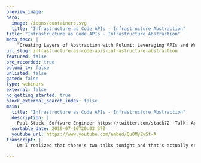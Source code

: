 ```yaml
---
preview_image:
hero:
  image: /icons/containers.svg
  title: "Infrastructure as Code APIs - Infrastructure Abstraction"
title: "Infrastructure as Code APIs - Infrastructure Abstraction"
meta_desc: |
    "Creating Layers of Abstraction with Pulumi: Leveraging APIs and Writing Your Own | Paul Stack"
url_slug: infrastructure-as-code-apis-infrastructure-abstraction
featured: false
pre_recorded: true
pulumi_tv: false
unlisted: false
gated: false
type: webinars
external: false
no_getting_started: true
block_external_search_index: false
main:
  title: "Infrastructure as Code APIs - Infrastructure Abstraction"
  description: |
    Paul Stack, Software Engineer https://twitter.com/stack72  Talk: Application Code Isn't the Only Code that Can Have an API  In this talk, Paul demonstrates why programming languages help to build the best infrastructure code. He shows how simple programming constructs help create APIs that anyone can code against.  Recorded at the July 10, 2019 Pulumi Up Seattle meetup Repo: https://github.com/stack72/pulumi-meetup
  sortable_date: 2019-07-16T20:03:37Z
  youtube_url: https://www.youtube.com/embed/QuOMyZvSt-A
transcript: |
    Um I realized that there's two talks tonight and that's actually stopping you all from having uh more beer and social time. So I'm gonna make one very, very, very, very fast. My talk is called application code isn't the only code that can have API S. My name is Paul Stack. You can find me on the internet at stack 72. It's very strange for me giving a talk at a meet up where my boss is there. My boss's boss is there and my boss's boss's boss is there because usually I drink and I swear. So I will try my best to be as coherent and uh non and as politically correct as I can tonight. If, if I'm not, I apologize in advance and I'm sure we will cut it from a talk. So uh this talk is completely code. This is the only slide I have. The code will be available uh on github and uh you can go and you can download it and you can see different things. So I have two section of code today. Um First thing I'm gonna show that the fact that with Pulumi because it's a real programming language that we can actually create layers of abstraction uh because we can create layers of abrasion, it feels like we can create same API S that people can actually take advantage of. This is not a level 100 talk. I apologize if you're new to Pulumi. But the, the code that I'm showing should be very straightforward because of the fact that we, we use quite sane API S and uh across the different types of cloud, it's gonna be very specific to Aws tonight. And we are going to take advantage of two different things. Firstly, we're going to take advantage of the very um good crosswalk uh Amazon crosswalk API library that has been created and has been lodged publicly within the last uh month and uh people can take advantage of. And secondly, we're going to show that you don't just need to use those API S. If the API S don't exist, you can actually write your own and you can actually start to create some layers of abstraction so that your own users can take advantage of things. So I have a few things going on here right now. Uh Firstly, just to show you, I have deployed this stack because it takes about 10 to 15 minutes and I have like 20 minutes to give this talk. So it's better that you don't look at my screen and watch it, say and pull me creating for the next 10 minutes because then everyone will be falling asleep. So you can see it does a lot of different things. It has a database, it has some VPC sub net, some right tables and some Diam policy attachments. So we'll go back to the code and we'll have a look at what it does. So first thing we have um Amazon X like crosswalk API package on the crosswalk API package, we can pass a name to you, We can pass a Cider block and we can pass a number of subnets. And this is very simple and very easy and it's not the crux of the talk. This is very much publicly available. You can download this and you can use it today and it's a lot of what I'm talking about on on this crosswalk stuff is available on the blog. The second thing is is um R DS. So first thing when we deploy this, it actually brings up um some, it, it will go off and it will find the number of availability zones available for the VPC because it'll go off and make a call to Amazon. And then for each availability zone, it will deploy a number of not gateways or AAA gateway per availability zone and it will deploy a public subnet per availability zone. So if I go back to my pull me up, we can see it's got a public zero, public one, public two, public three, public four, public five and public six so we can actually see it has six subnets that it's deployed. And if we go and inspect them in Amazon, we can see that each of the sub has a slash 20 sider block. So I started thinking about what other ways of abstraction can we actually create um across the top of A O BS. And I'm a very opinionated person and I'm laughing as I say that because the more beer I have, the more opinionated I get. So I've been deploying stuff in Amazon for quite a few years. And um iiii I kind of have my own way of doing a lot of different things. So we declare an R DS and we'll look inside the code of this in a second. OK? We pass in a description, we pass in some tags because I actually want everything to have like a, a base tag. So if you think of uh tags like cost center or department or uh which team or stuff like that, so you can actually set this as a base tag and pass those tags around everywhere. That way all of your resources will be um available to, to have those tags and that'll be useful later when uh when you start looking at things like policy as code and, and different pieces like this, then we, we pass in a number of subnets. Uh The subnets we actually pass in here are the public Subnet I DS that come out of the VPC you'll notice in a production environment, I would not just deploy everything into public subnets, but I'm being crazy lazy and I'm going to just deploy everything right now and have it available across all of my public subnets. We pass in a user name and password which we will pass in secrets for just because good practice. We don't really want to keep that stuff uh available and, and play text anywhere we'll pass in allocated storage, an engine version. This is very much a hard coded um engine to uh post and I should have called it actually a post S DB instance, we'll pass in an instance class. And uh as you can see in Pulumi, we have abstracted uh away the instance types so that people don't actually need to know what the instance type, um identifier is. What you actually do is you just go in instance types and then your intelligence, you can see all the different instance types that are available. So we can actually see what, what they are. In this case. I'm going for an R three large just because I like those types. We have a storage of GP two which is basically an SSD and we pass in a final snapshot identifier because when we destroy our database, we want to take a final snapshot. It's just good practice like this. And I have, we're gonna come back and talk about this San and Han logs the cloud watch because this is a very interesting piece. This is where we can start to really abstract the way different um actions that happen inside our engine. So if we go inside the R DS class, we can see firstly that we extended our component resource. So this is just uh an internal construct in Pulumi where um we can actually start to create our own class across the top of things. We have uh some outputs, we'll come back to the outputs and then we have a constructor. So our constructor takes a name because of how we look at it where we have a name and we take in some arguments, the arguments in this case will be R DS hunters, which will look at the interface in a second and we can start to do different things. So the first thing that we need to do when we create an RD instance is we need to create a subnet group. The subnet group will take the Subnet I DS on any tags that we want. And again, as you can see, because I'm passing the base tags in, we automatically take all of the base tags that we needed as well as any extra tags on top. So in this case, we tag it with sub net group name and so on and so forth and then we append it to our parents. So the next thing we do is we, we create a R DS in instance. Now this has got a lot of different things going on in here. So firstly, I'm gonna look at at the real um uh meat of it. So we pass allocated storage on the subnet group. Now notice that the subnet group is actually this subnet group. That's, that's uh that's actually being created in situ, it's not one that's been created outside. So users don't need to care. They don't actually need to understand about Subnet groups. They don't need to understand what Subnet groups are, what they're needing to do, et cetera. They pass in a number of Subnet I DS and we will create the Subnet groups for them on our behalf. Then we're saying as I said, the engine is hard coded to post um Just because I'm not a my sequel fan, we pass in in uh engine version and instance class and then we can start to take advantage of how our language looks. So if we pass in IOP, we will set s otherwise we said if it's zero and if I ops is zero, then Amazon will ignore that just because of the fact that um it it zero is like uh the default value for the number in the same way as that string is the default value for a string. And Amazon realizes that it's not something that needs to be set. We will set a um backup retention window. And if we don't set that we'll set a default of seven, the same for backup window, the same for maintenance window. And then we'll come back again to this monitor and interval in a second, then we can pass it in the user name, password, any names, et cetera, et cetera. So now we can start to take advantage of um working out the layers of distraction across the top. So I passed in this if a uh send the enhanced logs to cloud watch. Now, if you want to send enhance logs, the cloudwatch and Amazon, it's kind of a pain in the ass because not only do you need to switch it on, but you also need to create uh an im role, you need to attach a policy to that I am role and for people to understand exactly what that's doing uh and create all of those rules would be extremely painful. So because we're in a, a programmer language and I pass in a bull right here where I say send and loves the cloud watch. True. I can actually say if it is true, then what we're going to do is we're going to create a rule. The rule will have the correct assume poli assume role policy which will be monitoring the R DS dot Amazon aws dot com. And it will have the correct tags as well as that, we can attach a specific policy which is a well known and well-defined policy uh which points to the Amazon R DS enhance monitoring role policy. So once that is created because it creates it first, it needs to understand it. Um We can then say further down the monitor enroll A RM. If it is defined above, then pass it in. Otherwise it's an empty string. So we've hidden away 23 levels of um different resources here. Firstly, we've, we've hidden away the, the iron rule, then we've hidden away the Iron policy uh rule policy attachment and then we've hidden away the sub net group. So users don't need to care about that. And it's a very simple API across the top. Now, we can take this a little further. I have created another um parameter called number of red replicas, read replicas. I'm going to, this is where I get a little bit more opinionated read replicas and Amazon are terrible. Uh especially if you're on the non uh aurora based set up because there's only specific parameters that you could pass in. And if you pass in the wrong parameters every time you try and do a refresh, it will actually try and destroy your read replica and it will bring a new replica up in its place. So what I actually tried to do is now this is by no means the best type script. Um And I'm sure that you're, you're sitting in a room with people who are like typescript experts and they will be able to give you much nicer code than this. But it's a very simple way of saying is that if there is a number of read replicas, set it to a number of replicas, otherwise set it to zero. And because again, we in a program language, we can actually loop over and say for every one in the number of replicas, let's create a new R DS instance of an instance, class type, skip the final snapshot. You can't take the final snapshot of a um R DS instance. And then we can actually say that the replicate source DB is our main database that we created and we can pass it in and pass it in the specific tags that go for it. Now, if I go back to my uh Pulumi Street, I can say uh Pulumi 3D and there should be zero changes because everything is deployed as expected. It just gives us a second. It's, it's trying and I promise. So we can see we have 40 unchanged. And if I go back to my code and where I actually um have defined the interface, if I say number of reader replicants, and if I say three and I go, if I go back to pull me up, it should tell me that it's actually going to create three new databases and it will give me the databases red rep with 01 and two, just give it a second again. And there we go, we can see actually see that just by passing in a specific parameter for read replicate that you can start to take advantage of it. So by doing this, you can, if you have like an operations team who uh are, are very tightly controlling like your infrastructure and trying to like define AAA correct way that people can create their, their specific infrastructure across the top of it, then they can actually give you these classes that they can use as like node modules or uh P uh Python modules or, or, or so on. And you can actually write code against these, which means that they can control um the different API S that people do, they can control the different resources that are required for it. And not only that they can actually can start to control the different tags that people actually have on the top. Um by using these types of API S, you can actually start to do different things based um based on the top of it makes sense so far. Is everyone with me or is everyone just eating pizza, by the way, I can see your face? So please at least nod. No one cares really, no one cares. Awesome. So um the reason I started doing this is because um we, we have a fantastic story around um uh VPC S and API Gateway and a lot of globe balancing in the crosswalk and um DB instances are sort of a, a forgotten art within Amazon. Just because a lot more people are starting to use aurora based on the top of them. And I've been deploying DB instances with red replicas for like things like Post Grass and my sequel for about five or six years. And I know the ins and outs of why, why people would require API S across the top. And if we start to, we can actually start to extend this and we can basically pass a new type. So if I turn around and I can say DV, prime, excuse me, DV, option group name. And if I say input, use my type and good string, sorry. And then further die, I can start to take advantage and I can say um auction group name and I can say R dot DB auction group name otherwise uh empty string and then we can actually start to build our own DB action group. So actually, what have I just done here? Oh, it's already there. I apologize. Um So if we pass in, I just gonna take that out a second. Sorry. Um We can actually pass in whether we want to create custom. This is what I want to do, create custom TV auction group and I can make it loveable and put bully in. And then we can actually say further die. Yes. Arts dot create custom TV. Auction group. I can say uh they thought action group, it was near a bar DS auction group and I can say my custom option group and I can really start to like build up a, a proper API across the top. And then anyone can say create custom action group is true and I can say custom option group name is whatever and we can start to like chain different uh pieces of the puzzle together. So by doing this, it allows us to keep away all the layers of distraction and keep away all the different resources that people don't need, need to care about because especially when it comes to things like Im Rules and auction groups and um security group I DS and things like that, it becomes really painful and it becomes quite um arduous in what you. So by taking this a little further, not only will this work for um our R DS instances, but we can then actually start to run and we can say, create a custom DNS record true. And I'm gonna create a new way of doing that right now, create custom that the PNS record. And what I can do here is I can basically say if R dot Create custom has the DNS record and I can start to say DN S dot DNS U aws route 53 dot record and here. So now we've come into something that can be a little painful in Pulumi. So Pulumi has this idea by default of auto naming and a lot of people get caught out by because when you, when you call something by name in Aws uh as a record, it will actually append a suffix on the end and it, it can be a real problem if that's the case. So here we're just gonna overwrite it and say my record and we can then start because we have a full um programming language. We can start to get in intelligence based over what the different pieces are. Um We can start to say types uh A W dot Route 53 dot Record. Oh, excuse me, I apologize. Record types dot C name. And we have like full strong typing of everything that we do and we can actually start to see here is name and type is not assignable. Uh property zone id is missing. So we need zone id and then we can just pretend that we've passed in a zone id and then we actually have a, a AAA DNS record that goes for it and um it'll, it'll work through all the different pieces of it because we can do this. We can, nobody cares about like you can actually say um custom DNS name which will be in the like a string that we pass in. And then they can say, instead of like my record, you can say dot Custom DNS name and you can start to really keep a lot of different things away from, from all the users. So it's, it's like a 20 minute whirlwind of, of the different pieces that you could do in order to make this a little easier um to hide away the fact that this is a programming language. And because it is a programming language, sometimes people are a little put off by it. They're a little scared because especially in the operations world, you know, they have to learn, not just the cloud, not just like um how the cloud works, but also they have to learn a new program language. So by abstracting a lot of that away, it actually makes it a little easier for them. Does anybody have any questions? Whatever you want? It doesn't need to matter like where I live. What I do? I don't mind. I maybe I question. So why do you have a distance? Me but you don't have a type? I'm I'm really sorry. Um Can can somebody who's closer to the mic relay the question just because it's, it's a little far away. So do you have in instance type? So you have an instance type? Yeah, you can into a sense but you, you can't into a sense. The yes you type. OK. So you have an instance type that you can tell a sense but you can't in a sense the Epseps EBS EBS volume type. Any questions about uh the uh that we have available for some place where? Oh OK. Like the magic like like the one that I have highlighted right here, right? Yeah. Yeah. Yeah. So, so, so this is like syntactical sugar that's, that started to be created in the past. I'm, I'm looking around the room maybe the last sort of two months, three months where we started um adding a lot more syn tacular sugar to make things a little more uh usable. Uh Storage type is not one that's being created right now. It's very simple to be created. It's just um time is an issue because we have quite a small development team. But it's, it's certainly, you know, uh things like engine types, things like uh uh storage types, not engine version because they change quite a lot, you know, things that we know that we can control, we, we will certainly over time start to add a lot more synthetic sugar on them to make them a, a little easier because it's, it's very easy to understand like R DS instance types, but it's not very easy to understand R DS storage types. So we, we can definitely add that for you. There's no problem, anything else that all of the providers. But then we, we add more and more. I, we've been at polls, been having a lot of these actually, you guys quite recently. And uh also pr is very welcome. Yeah, I'm just, uh because if I'm a first time user, I need to figure out myself what, what, what to put you to. No, it's super, we have to get that and tell us to get the. So that that's part of why I Paul has been so excited about our coverage of those but, and like part of the reason why I added these as well is because I'm very lazy. Um I don't want to have to remember a lot of the magic strings. So um by, by giving myself the intelligence, I can really start to understand the different things that are available. The only trouble with magic strings like this is um making sure that you keep up to date with Amazon. So, you know, we, we need to find better ways to like uh pull this information from Amazon just because of the fact that um it changes quite a lot, especially when it comes to instance, types, things like storage types and the engine types don't change as much. But when you have um definitely around um instance types, it changes a lot and can differ from region to region which can be a real pain. Uh Maybe maybe a, a blog post on this to show people um how to create uh this, this type of sugar so that if they really need to, they can um simple requests would actually be quite useful here. You love. Mhm. Iii I wasn't volunteering too late. Wrote it down. Yeah, I have a All right. OK. I'm gonna, I'm gonna go to bed. Um It's 5 30 in the morning for me. Enjoy it. Enjoy the rest of your evening, uh, folks. And, uh, I hope to meet you all next time at the meet up. Thanks so much. Thank you.

---
```

